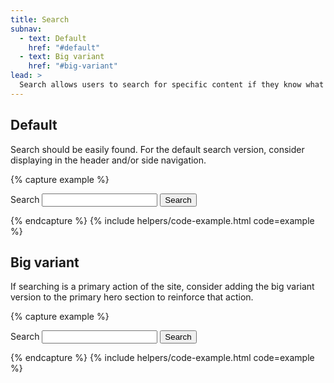 ```yaml
---
title: Search
subnav:
  - text: Default
    href: "#default"
  - text: Big variant
    href: "#big-variant"
lead: >
  Search allows users to search for specific content if they know what search terms to use or can’t find desired content in the main navigation.
---
```


## Default
Search should be easily found. For the default search version, consider displaying in the header and/or side navigation. 

{% capture example %}
<form accept-charset="UTF-8" action="https://search.usa.gov/search" class="usa-search usa-search--smalldisplay-flex flex-justify-center" method="get" role="search">
  <input name="utf8" type="hidden" value="&#x2713;"/>
  <input name="affiliate" type="hidden" value="login.gov"/>
  <label class="usa-sr-only" for="search-field-header-nav">Search</label>
  <input class="usa-input" id="search-field-header-nav" name="query" type="search">
  <button class="usa-button" type="submit">
    <span class="usa-search__submit-text">Search</span>
  </button>
</form>
{% endcapture %}
{% include helpers/code-example.html code=example %}

## Big variant
If searching is a primary action of the site, consider adding the big variant version to the primary hero section to reinforce that action.

{% capture example %}
<form accept-charset="UTF-8" action="https://search.usa.gov/search" class="usa-search usa-search--big display-flex flex-justify-center" method="get" role="search">
  <input name="utf8" type="hidden" value="&#x2713;"/>
  <input name="affiliate" type="hidden" value="login.gov"/>
  <label class="usa-sr-only" for="search-field-{{ include.id }}">Search</label>
  <input class="usa-input" id="search-field-{{ include.id }}" name="query" type="search">
  <button class="usa-button" type="submit">
    <span class="usa-search__submit-text">Search</span>
  </button>
</form>
{% endcapture %}
{% include helpers/code-example.html code=example %}